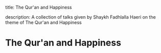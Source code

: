 title: The Qur'an and Happiness

description: A collection of talks given by Shaykh Fadhlalla Haeri on the theme of The Qur'an and Happiness

# The Qur'an and Happiness